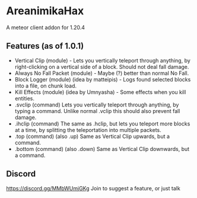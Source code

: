 # AreanimikaHax 
A meteor client addon for 1.20.4

## Features (as of 1.0.1)
- Vertical Clip (module) - Lets you vertically teleport through anything, by right-clicking on a vertical side of a block. Should not deal fall damage.
- Always No Fall Packet (module) - Maybe (?) better than normal No Fall.
- Block Logger (module) (idea by matteipis) - Logs found selected blocks into a file, on chunk load.
- Kill Effects (module) (idea by Umnyasha) - Some effects when you kill entities.
- .svclip <blocks> (command) Lets you vertically teleport through anything, by typing a command. Unlike normal .vclip this should also prevent fall damage.
- .ihclip <blocks> <atATime> (command) The same as .hclip, but lets you teleport more blocks at a time, by splitting the teleportation into multiple packets.
- .top (command) (also .up) Same as Vertical Clip upwards, but a command.
- .bottom (command) (also .down) Same as Vertical Clip downwards, but a command.

## Discord
https://discord.gg/MMbWUmjGKg Join to suggest a feature, or just talk
